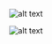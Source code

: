 ![alt text](https://github.com/RetrocompSi/ZX-Spectrum/blob/master/Projects/Basic/%C5%A0tiri%20v%20vrsto/Doc/Mirko_065.jpg)

![alt text](https://github.com/RetrocompSi/ZX-Spectrum/blob/master/Projects/Basic/%C5%A0tiri%20v%20vrsto/Doc/Mirko_066.jpg)
